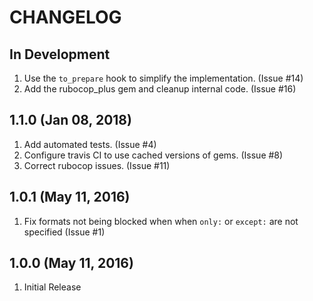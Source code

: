 # CHANGELOG

## In Development

1. Use the `to_prepare` hook to simplify the implementation. (Issue #14)
1. Add the rubocop_plus gem and cleanup internal code.  (Issue #16)

## 1.1.0 (Jan 08, 2018)

1. Add automated tests.  (Issue #4)
1. Configure travis CI to use cached versions of gems.  (Issue #8)
1. Correct rubocop issues.  (Issue #11)

## 1.0.1 (May 11, 2016)

1. Fix formats not being blocked when when `only:` or `except:` are not specified (Issue #1)

## 1.0.0 (May 11, 2016)

1. Initial Release
